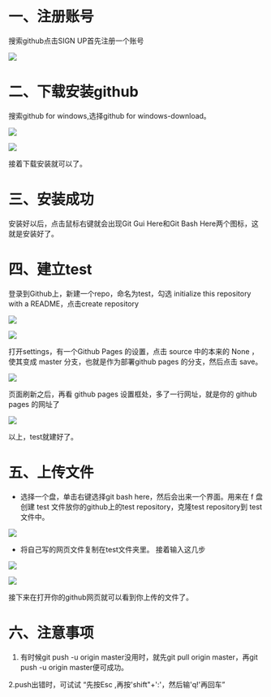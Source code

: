 # 一、注册账号

搜索github点击SIGN UP首先注册一个账号

![](images/1.jpg)

# 二、下载安装github

搜索github for windows,选择github for windows-download。

![](images/2.jpg)

![](images/3.jpg)

接着下载安装就可以了。

# 三、安装成功

安装好以后，点击鼠标右键就会出现Git Gui Here和Git Bash Here两个图标，这就是安装好了。

# 四、建立test

登录到Github上，新建一个repo，命名为test，勾选 initialize this repository with a README，点击create repository

![](images/4.jpg)

![](images/5.jpg)

打开settings，有一个Github Pages 的设置，点击 source 中的本来的 None ，使其变成 master 分支，也就是作为部署github 
pages 的分支，然后点击 save。

![](images/6.jpg)

页面刷新之后，再看 github pages 设置框处，多了一行网址，就是你的 github pages 的网址了

![](images/7.jpg)

以上，test就建好了。

# 五、上传文件

* 选择一个盘，单击右键选择git bash here，然后会出来一个界面。用来在 f 盘创建 test 文件放你的github上的test repository，克隆test repository到 test 文件中。

![](images/8.jpg)

* 将自己写的网页文件复制在test文件夹里。
接着输入这几步

![](images/10.jpg)

![](images/11.jpg)

接下来在打开你的github网页就可以看到你上传的文件了。

# 六、注意事项

 1. 有时候git push -u origin master没用时，就先git pull origin master，再git push -u origin master便可成功。
 
 2.push出错时，可试试 “先按Esc ,再按'shift"+':'，然后输'q!'再回车”
